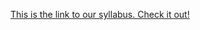 [This is the link to our syllabus. Check it out!](https://github.com/greenfox-academy/totoro-syllabus "Syllabus")
